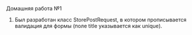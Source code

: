 Домашняя работа №1 <br>
1. Был разработан класс StorePostRequest, в котором прописывается валидация для формы (поле title указывается как unique).<br>
